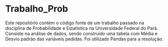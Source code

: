# Trabalho_Prob
Este repositório contém o código fonte de um trabalho passado na disciplina de Probabilidade e Estatística na Universidade Federal do Pará.
Consiste na análise de dados, sendo construido uma tabela com Média e Desvio padrão das variáveis pedidas. Foi utilizado Pandas para a resolução.
